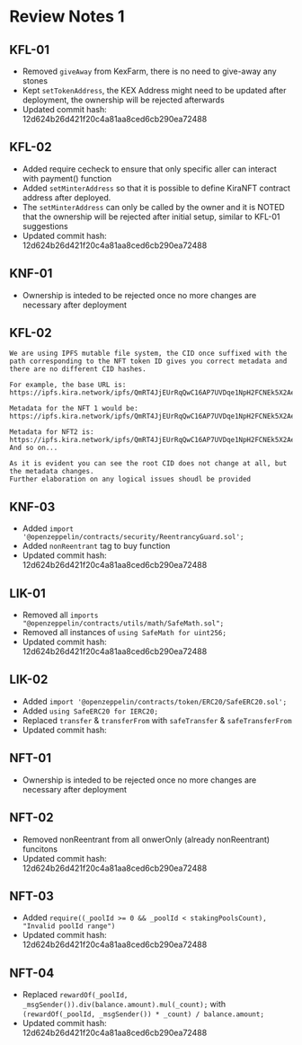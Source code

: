 

# Review Notes 1

## KFL-01
* Removed `giveAway` from KexFarm, there is no need to give-away any stones
* Kept `setTokenAddress`, the KEX Address might need to be updated after deployment, the ownership will be rejected afterwards
* Updated commit hash: 12d624b26d421f20c4a81aa8ced6cb290ea72488

## KFL-02
* Added require cecheck to ensure that only specific aller can interact with payment() function
* Added `setMinterAddress` so that it is possible to define KiraNFT contract address after deployed.
* The `setMinterAddress` can only be called by the owner and it is NOTED that the ownership will be rejected after initial setup, similar to KFL-01 suggestions
* Updated commit hash: 12d624b26d421f20c4a81aa8ced6cb290ea72488

## KNF-01
* Ownership is inteded to be rejected once no more changes are necessary after deployment

## KFL-02
```
We are using IPFS mutable file system, the CID once suffixed with the path corresponding to the NFT token ID gives you correct metadata and there are no different CID hashes.

For example, the base URL is: https://ipfs.kira.network/ipfs/QmRT4JjEUrRqQwC16AP7UVDqe1NpH2FCNEk5X2AezzHj5M

Metadata for the NFT 1 would be: https://ipfs.kira.network/ipfs/QmRT4JjEUrRqQwC16AP7UVDqe1NpH2FCNEk5X2AezzHj5M/1

Metadata for NFT2 is: https://ipfs.kira.network/ipfs/QmRT4JjEUrRqQwC16AP7UVDqe1NpH2FCNEk5X2AezzHj5M/2
And so on...

As it is evident you can see the root CID does not change at all, but the metadata changes.
Further elaboration on any logical issues shoudl be provided
```

## KNF-03
* Added `import '@openzeppelin/contracts/security/ReentrancyGuard.sol';`
* Added `nonReentrant` tag to buy function
* Updated commit hash: 12d624b26d421f20c4a81aa8ced6cb290ea72488

## LIK-01
* Removed all `imports "@openzeppelin/contracts/utils/math/SafeMath.sol";`
* Removed all instances of `using SafeMath for uint256;`
* Updated commit hash: 12d624b26d421f20c4a81aa8ced6cb290ea72488

## LIK-02
* Added `import '@openzeppelin/contracts/token/ERC20/SafeERC20.sol';`
* Added `using SafeERC20 for IERC20;`
* Replaced `transfer` & `transferFrom` with `safeTransfer` & `safeTransferFrom`
* Updated commit hash: 

## NFT-01
* Ownership is inteded to be rejected once no more changes are necessary after deployment

## NFT-02
* Removed nonReentrant from all onwerOnly (already nonReentrant) funcitons
* Updated commit hash: 12d624b26d421f20c4a81aa8ced6cb290ea72488

## NFT-03
* Added `require((_poolId >= 0 && _poolId < stakingPoolsCount), "Invalid poolId range")`
* Updated commit hash: 12d624b26d421f20c4a81aa8ced6cb290ea72488

## NFT-04
* Replaced `rewardOf(_poolId, _msgSender()).div(balance.amount).mul(_count);` with `(rewardOf(_poolId, _msgSender()) * _count) / balance.amount;`
* Updated commit hash: 12d624b26d421f20c4a81aa8ced6cb290ea72488